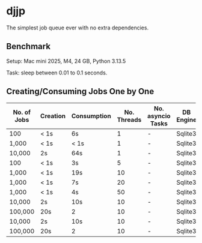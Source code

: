 # djjp

The simplest job queue ever with no extra dependencies.

## Benchmark

Setup: Mac mini 2025, M4, 24 GB, Python 3.13.5

Task: sleep between 0.01 to 0.1 seconds.

## Creating/Consuming Jobs One by One

| No. of Jobs | Creation | Consumption | No. Threads | No. asyncio Tasks | DB Engine |
| ----------- | -------- | ----------- | ----------- | ----------------- | ------ |
| 100 | < 1s | 6s | 1 | - | Sqlite3 |
| 1,000 | < 1s | < 1s | 1 | - | Sqlite3 |
| 10,000 | 2s | 64s | 1 | - | Sqlite3 |
| 100 | < 1s | 3s | 5 | - | Sqlite3 |
| 1,000 | < 1s | 19s | 10 | - | Sqlite3 |
| 1,000 | < 1s | 7s | 20 | - | Sqlite3 |
| 1,000 | < 1s | 4s | 50 | - | Sqlite3 |
| 10,000 | 2s | 10s | 10 | - | Sqlite3 |
| 100,000 | 20s | 2 | 10 | - | Sqlite3 |
| 10,000 | 2s | 10s | 10 | - | Sqlite3 |
| 100,000 | 20s | 2 | 10 | - | Sqlite3 |
